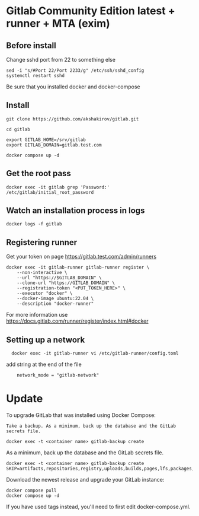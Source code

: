 # Gitlab Community Edition latest + runner + MTA (exim)

## Before install
Change sshd port from 22 to something else
```
sed -i "s/#Port 22/Port 2233/g" /etc/ssh/sshd_config
systemctl restart sshd
```
Be sure that you installed docker and docker-compose


## Install
```
git clone https://github.com/akshakirov/gitlab.git

cd gitlab

export GITLAB_HOME=/srv/gitlab
export GITLAB_DOMAIN=gitlab.test.com

docker compose up -d
```

## Get the root pass
```
docker exec -it gitlab grep 'Password:' /etc/gitlab/initial_root_password
```

## Watch an installation process in logs
```
docker logs -f gitlab
```

## Registering runner
Get your token on page https://gitlab.test.com/admin/runners

```
docker exec -it gitlab-runner gitlab-runner register \
	--non-interactive \
	--url "https://$GITLAB_DOMAIN" \
	--clone-url "https://GITLAB_DOMAIN" \
	--registration-token "<PUT_TOKEN_HERE>" \
	--executor "docker" \
	--docker-image ubuntu:22.04 \
	--description "docker-runner"
```
For more information use https://docs.gitlab.com/runner/register/index.html#docker
 


## Setting up a network
```
  docker exec -it gitlab-runner vi /etc/gitlab-runner/config.toml
```
add string at the end of the file
```
    network_mode = "gitlab-network"
```

# Update
To upgrade GitLab that was installed using Docker Compose:

    Take a backup. As a minimum, back up the database and the GitLab secrets file.
```
docker exec -t <container name> gitlab-backup create
```
As a minimum, back up the database and the GitLab secrets file.
```
docker exec -t <container name> gitlab-backup create SKIP=artifacts,repositories,registry,uploads,builds,pages,lfs,packages,terraform_state
```

Download the newest release and upgrade your GitLab instance:
```
docker compose pull
docker compose up -d
```

If you have used tags instead, you'll need to first edit docker-compose.yml.
